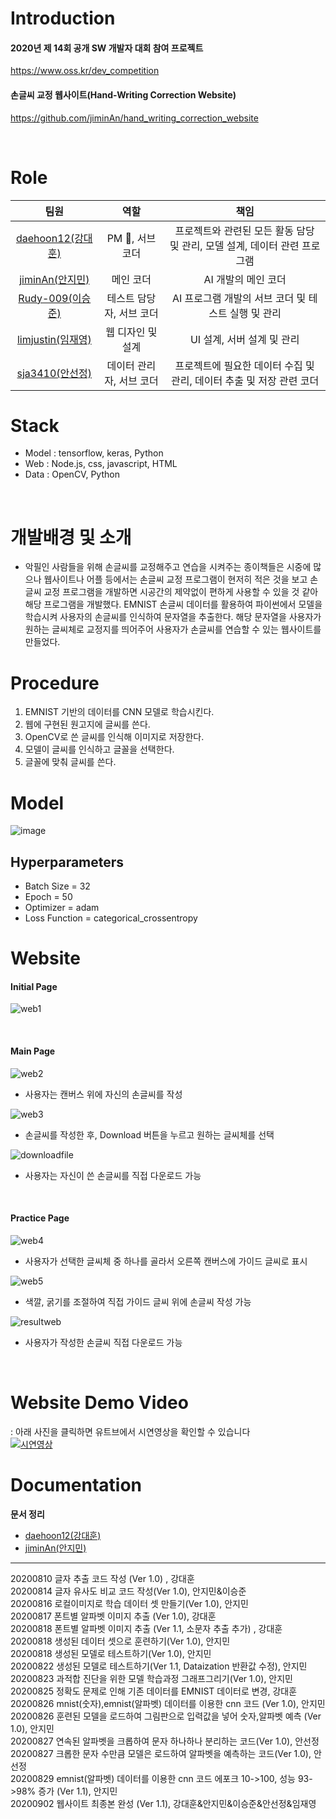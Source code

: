 # Introduction

#### 2020년 제 14회 공개 SW 개발자 대회 참여 프로젝트 
<https://www.oss.kr/dev_competition>

#### 손글씨 교정 웹사이트(Hand-Writing Correction Website) 
<https://github.com/jiminAn/hand_writing_correction_website>

<br/>

# Role

|     팀원     |                       역할                        |          책임                        |
| :---------: | :----------------------------------------------: | :---------------------------------: |
|     [daehoon12(강대훈)](https://github.com/daehoon12)  |     PM &#128081;, 서브 코더     |   프로젝트와 관련된 모든 활동 담당 및 관리, 모델 설계, 데이터 관련 프로그램  |
|  [jiminAn(안지민)](https://github.com/jiminAn)   | 메인 코더 |  AI 개발의 메인 코더   |
|     [Rudy-009(이승준)](https://github.com/Rudy-009)   | 테스트 담당자, 서브 코더  | AI 프로그램 개발의 서브 코더 및 테스트 실행 및 관리   |
|    [limjustin(임재영)](https://github.com/limjustin)  |     웹 디자인 및 설계          | UI 설계, 서버 설계 및 관리         |
| [sja3410(안선정)](https://github.com/sja3410) |         데이터 관리자, 서브 코더          |  프로젝트에 필요한 데이터 수집 및 관리, 데이터 추출 및 저장 관련 코더 |

# Stack  
- Model : tensorflow, keras, Python 
- Web : Node.js, css, javascript, HTML  
- Data : OpenCV, Python
<br/>

# 개발배경 및 소개  
- 악필인 사람들을 위해 손글씨를 교정해주고 연습을 시켜주는 종이책들은 시중에 많으나 웹사이트나 어플 등에서는 손글씨 교정 프로그램이 현저히 적은 것을 보고 손글씨 교정 프로그램을 개발하면 시공간의 제약없이 편하게 사용할 수 있을 것 같아 해당 프로그램을 개발했다. EMNIST 손글씨 데이터를 활용하여 파이썬에서 모델을 학습시켜 사용자의 손글씨를 인식하여 문자열을 추출한다. 해당 문자열을 사용자가 원하는 글씨체로 교정지를 띄어주어 사용자가 손글씨를 연습할 수 있는 웹사이트를 만들었다.  

# Procedure  

1. EMNIST 기반의 데이터를 CNN 모델로 학습시킨다.   
2. 웹에 구현된 원고지에 글씨를 쓴다.  
3. OpenCV로 쓴 글씨를 인식해 이미지로 저장한다.  
4. 모델이 글씨를 인식하고 글꼴을 선택한다.   
5. 글꼴에 맞춰 글씨를 쓴다.  

# Model   

![image](https://user-images.githubusercontent.com/32921115/103524257-9aa31b00-4ec0-11eb-851f-0104ffa55ae1.png)


## Hyperparameters  
- Batch Size = 32   
- Epoch = 50  
- Optimizer = adam  
- Loss Function = categorical_crossentropy  

# Website

#### **Initial Page**

![web1](https://user-images.githubusercontent.com/55044278/92071667-4ab92800-edea-11ea-9a84-1e85bbe9a5e5.png)

<br/>

#### **Main Page**

![web2](https://user-images.githubusercontent.com/55044278/92071672-50af0900-edea-11ea-901b-99cc663cdf00.png) 

- 사용자는 캔버스 위에 자신의 손글씨를 작성

![web3](https://user-images.githubusercontent.com/55044278/92071680-5573bd00-edea-11ea-8771-2e200cc7b6ca.png)

- 손글씨를 작성한 후, Download 버튼을 누르고 원하는 글씨체를 선택

![downloadfile](https://user-images.githubusercontent.com/55044278/92071721-72a88b80-edea-11ea-9636-08e414fe5c9a.png)

- 사용자는 자신이 쓴 손글씨를 직접 다운로드 가능

<br/>

#### Practice Page

![web4](https://user-images.githubusercontent.com/55044278/92071684-5a387100-edea-11ea-95c4-6efa081fc7ab.png)

- 사용자가 선택한 글씨체 중 하나를 골라서 오른쪽 캔버스에 가이드 글씨로 표시

![web5](https://user-images.githubusercontent.com/55044278/92071694-5f95bb80-edea-11ea-87b5-4a30f8f7ec52.png)

- 색깔, 굵기를 조절하여 직접 가이드 글씨 위에 손글씨 작성 가능

![resultweb](https://user-images.githubusercontent.com/55044278/92071705-66243300-edea-11ea-9a02-34d57c1c2fa7.png)

- 사용자가 작성한 손글씨 직접 다운로드 가능

<br/>

# Website Demo Video
: 아래 사진을 클릭하면 유트브에서 시연영상을 확인할 수 있습니다  
[![시연영상](https://img.youtube.com/vi/L7WMfmS953A/0.jpg)](https://www.youtube.com/watch?v=L7WMfmS953A)

# Documentation

**문서 정리**

- [daehoon12(강대훈)](https://github.com/daehoon12)
- [jiminAn(안지민)](https://github.com/jiminAn)

------------------------------------
20200810 글자 추출 코드 작성 (Ver 1.0) , 강대훈    
20200814 글자 유사도 비교 코드 작성(Ver 1.0), 안지민&이승준  
20200816 로컬이미지로 학습 데이터 셋 만들기(Ver 1.0), 안지민  
20200817 폰트별 알파벳 이미지 추출 (Ver 1.0), 강대훈  
20200818 폰트별 알파벳 이미지 추출 (Ver 1.1, 소문자 추출 추가) , 강대훈  
20200818 생성된 데이터 셋으로 훈련하기(Ver 1.0), 안지민    
20200818 생성된 모델로 테스트하기(Ver 1.0), 안지민    
20200822 생성된 모델로 테스트하기(Ver 1.1, Dataization 반환값 수정), 안지민  
20200823 과적합 진단을 위한 모델 학습과정 그래프그리기(Ver 1.0), 안지민   
20200825 정확도 문제로 인해 기존 데이터를 EMNIST 데이터로 변경, 강대훈  
20200826 mnist(숫자),emnist(알파벳) 데이터를 이용한 cnn 코드 (Ver 1.0), 안지민   
20200826 훈련된 모델을 로드하여 그림판으로 입력값을 넣어 숫자,알파벳 예측 (Ver 1.0), 안지민  
20200827 연속된 알파벳을 크롭하여 문자 하나하나 분리하는 코드(Ver 1.0), 안선정  
20200827 크롭한 문자 수만큼 모델은 로드하여 알파벳을 예측하는 코드(Ver 1.0), 안선정    
20200829 emnist(알파벳) 데이터를 이용한 cnn 코드 에포크 10->100, 성능 93->98% 증가 (Ver 1.1), 안지민    
20200902 웹사이트 최종본 완성 (Ver 1.1), 강대훈&안지민&이승준&안선정&임재영
